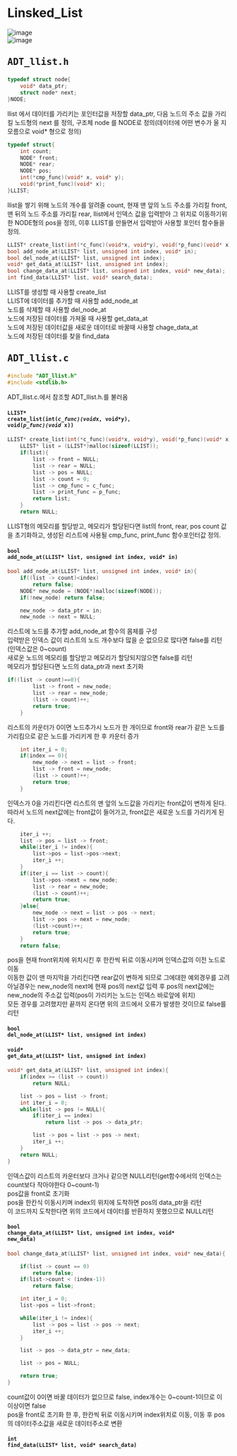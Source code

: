 # Linsked_List    

![image](https://user-images.githubusercontent.com/43701183/48621190-1f333680-e9e6-11e8-9050-b4e2d603ee7d.png)  
![image](https://user-images.githubusercontent.com/43701183/48621210-28240800-e9e6-11e8-8c29-3a98eb5fdeca.png)  


## <pre>ADT_llist.h</pre>  
```c
typedef struct node{
	void* data_ptr;
	struct node* next;
}NODE;
```  
llist 에서 데이터를 가리키는 포인터값을 저장할 data_ptr, 다음 노드의 주소 값을 가리킬 노드형의 next 를 정의, 구조체 node 를 NODE로 정의(데이터에 어떤 변수가 올 지 모름으로 void* 형으로 정의)  
```c
typedef struct{
	int count;
	NODE* front;
	NODE* rear;
	NODE* pos;
	int(*cmp_func)(void* x, void* y);
	void(*print_func)(void* x);
}LLIST;
```
llist을 쌓기 위해 노드의 개수를 알려줄 count, 현재 맨 앞의 노드 주소를 가리킬 front, 맨 뒤의 노드 주소를 가리킬 rear, llist에서 인덱스 값을 입력받아 그 위치로 이동하기위한 NODE형의 pos을 정의, 이후 LLIST를 만들면서 입력받아 사용할 포인터 함수들을 정의.  
```c
LLIST* create_list(int(*c_func)(void*x, void*y), void(*p_func)(void* x));
bool add_node_at(LLIST* list, unsigned int index, void* in);
bool del_node_at(LLIST* list, unsigned int index);
void* get_data_at(LLIST* list, unsigned int index);
bool change_data_at(LLIST* list, unsigned int index, void* new_data);
int find_data(LLIST* list, void* search_data);
```  
LLIST를 생성할 때 사용할 create_list  
LLIST에 데이터를 추가할 때 사용할 add_node_at  
노드를 삭제할 때 사용할 del_node_at  
노드에 저장된 데이터를 가져올 때 사용할 get_data_at  
노드에 저장된 데이터값을 새로운 데이터로 바꿀때 사용할 chage_data_at  
노드에 저장된 데이터를 찾을 find_data  


## <pre>ADT_llist.c</pre>  
```c
#include "ADT_llist.h"
#include <stdlib.h>
```  
ADT_llist.c.에서 참조할 ADT_llist.h.를 불러옴  

#### <code>LLIST* create_list(int(*c_func)(void*x, void*y), void(*p_func)(void* x))</code>  
```c
LLIST* create_list(int(*c_func)(void*x, void*y), void(*p_func)(void* x)){
	LLIST* list = (LLIST*)malloc(sizeof(LLIST));
	if(list){
		list -> front = NULL;
		list -> rear = NULL;
		list -> pos = NULL;
		list -> count = 0;
		list -> cmp_func = c_func;
		list -> print_func = p_func;
		return list;
	}
	return NULL;
  ```  
LLIST형의 메모리를 할당받고, 메모리가 할당된다면 list의 front, rear, pos count 값을 초기화하고, 생성된 리스트에 사용될 cmp_func, print_func 함수포인터값 정의.  

#### <code>bool add_node_at(LLIST* list, unsigned int index, void* in)</code>  
```c
bool add_node_at(LLIST* list, unsigned int index, void* in){
	if((list -> count)<index)
		return false;
	NODE* new_node = (NODE*)malloc(sizeof(NODE));
	if(!new_node) return false;

	new_node -> data_ptr = in;
	new_node -> next = NULL;
```  
리스트에 노드를 추가할 add_node_at 함수의 몸체를 구성  
입력받은 인덱스 값이 리스트의 노드 개수보다 많을 순 없으므로 많다면 false를 리턴(인덱스값은 0~count)  
새로운 노드의 메모리를 할당받고 메모리가 할당되지않으면 false를 리턴  
메모리가 할당된다면 노드의 data_ptr과 next 초기화  
```c
if((list -> count)==0){
		list -> front = new_node;
		list -> rear = new_node;
		(list -> count)++;
		return true;
	}
```  
리스트의 카운터가 0이면 노드추가시 노드가 한 개이므로 front와 rear가 같은 노드를 가리킴으로 같은 노드를 가리키게 한 후 카운터 증가  
```c
	int iter_i = 0;
	if(index == 0){
		new_node -> next = list -> front;
		list -> front = new_node;
		(list -> count)++;
		return true;
	}
```  
인덱스가 0을 가리킨다면 리스트의 맨 앞의 노드값을 가리키는 front값이 변하게 된다. 따라서 노드의 next값에는 front값이 들어가고, front값은 새로운 노드를 가리키게 된다.  
```c
	iter_i ++;
	list -> pos = list -> front;
	while(iter_i != index){
		list->pos = list->pos->next;
		iter_i ++;
	}
	if(iter_i == list -> count){
		list->pos->next = new_node;
		list -> rear = new_node;
		(list -> count)++;
		return true;
	}else{
		new_node -> next = list -> pos -> next;
		list -> pos -> next = new_node;
		(list->count)++;
		return true;
	}
	return false;
```  
pos을 현재 front위치에 위치시킨 후 한칸씩 뒤로 이동시키며 인덱스값의 이전 노드로 이동  
이동한 값이 맨 마지막을 가리킨다면 rear값이 변하게 되므로 그에대한 예외경우를 고려  
아닐경우는 new_node의 next에 현재 pos의 next값 입력 후 pos의 next값에는 new_node의 주소값 입력(pos이 가리키는 노드는 인덱스 바로앞에 위치)  
모든 경우를 고려했지만 끝까지 온다면 위의 코드에서 오류가 발생한 것이므로 false를 리턴  


#### <code>bool del_node_at(LLIST* list, unsigned int index)</code>  
#### <code>void* get_data_at(LLIST* list, unsigned int index)</code>  
```c
void* get_data_at(LLIST* list, unsigned int index){
	if(index >= (list -> count))
		return NULL;

	list -> pos = list -> front;
	int iter_i = 0;
	while(list -> pos != NULL){
		if(iter_i == index)
			return list -> pos -> data_ptr;

		list -> pos = list -> pos -> next;
		iter_i ++;
	}
	return NULL;
}
```  
인덱스값이 리스트의 카운터보다 크거나 같으면 NULL리턴(get함수에서의 인덱스는 count보다 작아야한다 0~count-1)  
pos값을 front로 초기화  
pos을 한칸식 이동시키며 index의 위치에 도착하면 pos의 data_ptr을 리턴  
이 코드까지 도착한다면 위의 코드에서 데이터를 반환하지 못했으므로 NULL리턴  

#### <code>bool change_data_at(LLIST* list, unsigned int index, void* new_data)</code>  
```c
bool change_data_at(LLIST* list, unsigned int index, void* new_data){

	if(list -> count == 0)
		return false;
	if(list->count < (index-1))
		return false;

	int iter_i = 0;
	list->pos = list->front;

	while(iter_i != index){
		list -> pos = list -> pos -> next;
		iter_i ++;
	}

	list -> pos -> data_ptr = new_data;

	list -> pos = NULL;

	return true;
}
```  
count값이 0이면 바꿀 데이터가 없으므로 false, index개수는 0~count-1이므로 이 이상이면 false  
pos을 front로 초기화 한 후, 한칸씩 뒤로 이동시키며 index위치로 이동, 이동 후 pos의 데이터주소값을 새로운 데이터주소로 변환  

#### <code>int find_data(LLIST* list, void* search_data)</code>  





